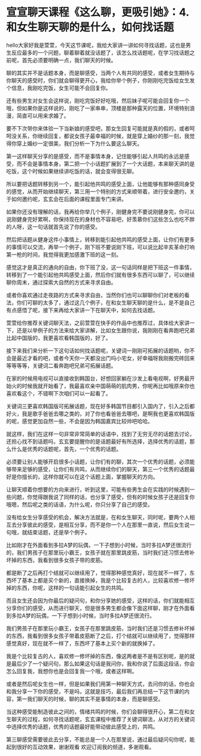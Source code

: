 # 宣宣聊天课程《这么聊，更吸引她》：4.和女生聊天聊的是什么，如何找话题

hello大家好我是萱萱，今天这节课呢，我给大家讲一讲如何寻找话题，这也是男生反应最多的一个问题，聊着聊着就没话题了，该怎么找话题呢，在学习找话题之前呢，首先必须要明确一点，我们聊天的时候。

聊的其实并不是话题本身，而是聊感受，当两个人有共同的感受，或者女生期待与你聊天的感受时，你们就会聊得更开心，我给你举个例子，你刚刚吃完饭给女生发个信息，我刚吃完饭，女生可能不会回复你。

还有些男生对女生会这样说，刚吃完饭好好吃哦，然后妹子呢可能会回复你一个哦，但如果你是这样说的，刚吃了一家串串，顶楼是那种露天的位置，环境特别浪漫，简直可以用来求婚了。

要不下次带你来体验一下当新娘的感受吧，那女生回复可能就是真的假的，或者呵呵没关系，你继续回复，都说女孩子最幸福的时候，就是穿上婚纱的那一刻，我觉得你穿上婚纱一定很美，我们分析一下为什么要这么聊天。

第一这样聊天分享的是感受，而不是事情本身，记住能够引起人共鸣的永远是感受，而不会是事情本身，第二把一个小话题扩展到了一个大话题，本来聊天讲的是吃饭，这个时候如果继续讲吃饭的话，就会变得很无聊。

所以要把话题转移到另一个，能引起他共鸣的感受上面，让他能够有那种感同身受的感觉，从而开始继续聊天，第三用一个特别的方式来顺带着，进行安全邀约，关于如何邀约呢，玄玄会在后面的课程里面专门来讲。

如果你还没有理解的话，我再给你举几个例子，刚健身完不要说刚健身完，你可以说刚健身完好累啊，你保持现在的身材也不容易吧，好羡慕你们这些怎么也吃不胖的人呀，这一句话就首先说了你的感受。

然后把话题从健身这件小事情上，转移到能引起他共鸣的感受上面，让你们有更多的事情可以交流，再举一个例子，刚下班不要说刚下班，可以说比起辛亥革命打响第一枪的时间，我觉得我更加感激下班的这一刻。

感觉这才是真正的通向的自由，你下班了没，这一句话同样是把下班这一件事情，转移到了一个能引起他共鸣感受上面，然后你们就有很多东西可以聊了，可以继续聊你周末，通过探索大自然的方式来寻求自由。

或者你喜欢通过走夜路的方式来寻求自由，当然你们也可以聊聊你们对老板的看法，你们可聊的太多了，通过这几个例子，在和女生聊天聊的是什么，是不是自己有点感悟了呢，接下来再给大家讲一下在聊天中，如何去找话题。

萱萱给你推荐关键词聊天法，之前萱萱在快手的作品中也推荐过，具体给大家讲一下，还是以举例子的方法来给大家讲解，比如女生跟你说，我刚刚在看奔跑吧兄弟比起中国版的，我更喜欢看韩国版的，好了。

接下来我们来分析一下这句话如何找话题呢，关键词一刚刚可拓展的话题哟，你不会是最近才看的吧，或者今天你一天都没出门吗小宅女，好幸福呀我刚搬完砖回来等等等等，关键词二看奔跑吧兄弟可拓展话题。

在家的时候用电视可以直接收到韩国台，好想回家躺在沙发上看电视啊，好男最开始火的时候我就开始看了，我最喜欢亲中国萌萌的肌肉男，你呢再比如哦原来你也喜欢看这个，不错啊下次咱们可以一起看了。

关键词三更喜欢韩国版可拓展话题，现在好多韩国节目都引入国内了，引入之后都好火，我是歌手爸爸去哪之类的，对了你也看爸爸去哪吧，是啊我也更喜欢韩国版的呢，感觉更加自然一些，不会是因为韩国嘉宾比较帅吧哈哈。

就这样，我们在这样一句非常非常简单的话语中，找到了无穷无尽的话题去讨论，还担心找不到话题吗，玄玄要提醒你的是话题最好有所选择，选择优秀的话题，那么什么是优秀的话题呢，首先，一个优秀的话题。

必须要让别人能够开启很多小话题，让你们有的聊，其次一个优秀的话题，必须能够带来足够的感受，让你们有共鸣，从而继续你们的聊天，第三一个优秀的话题最好是你擅长的，这样你就可以在这个话题上面，掌握聊天的方向。

让聊天顺着你想要的方向来进行，听到这里，可能有些男生会在实践的时候遇到一些问题，你觉得跟我说了同样的话，也分享了感受，但有的时候女孩子还是回复你哦嗯，然后呢之类的话语，为什么呢，你只分享了自己的感受。

没有给女生分享感受的机会，解决方法就是，在和女生聊天，同时呢，要两个人相互去分享彼此的感受，是相互分享，而不是你一个人在那里一直说，然后女生说一句哦，就结束话题，还是举个例子。

比如刚才在外面看到多拉A梦的玩偶，一下子想到小时候，当时多拉A梦还很流行的，我们男孩子在那里玩小霸王，女孩子就在那里跳皮筋，当时我们还习惯去修补坏掉的东西，我看到很多女孩子带的皮筋。

都是断了之后再打个结就可以继续用了，觉得那种感觉真好，现在就不一样了，东西坏了基本上都是买个新的，直接换掉，我是个比较复古的人，比较喜欢修一修坏掉的东西，你呢，这样的一句话能引起女生的共鸣。

而且女生还会因为你最后的疑问句，和你分享她的感受，这样的话，你们就能相互分享你们的感受，从而进行聊天，但是很多男生都会像下面这样聊，刚才在外面看到多拉A梦的玩偶，一下子想到小时候，当时多拉A梦还很流行。

我们男孩子在那里玩小霸王，女孩子在那里跳皮筋，当时我们还是习惯去修补坏掉的东西，我看到很多女孩子带着皮筋断了之后，打个结就可以继续用了，觉得那样感觉真好，现在就不一样了，东西坏了基本上买个新的就换掉了。

我是个比较复古的人，喜欢修一修坏掉的东西，像这两者是不是有区别呢，是的就是最后少了一个疑问句，那么如果这句话是我问你，我和你说了后面这段话，你会怎么回复我，我想你也是会回复我一个哦，或者这样啊。

或者是然后呢女生也一样，但是如果我们用第一种聊天方式，去问你的话，你也会和我分享一下你的感受，不是吗，这就是技巧，最后我们再总结一下这节课的内容，第一我们聊天的时候，聊的其实不是事情的本身，而是聊感受。

当这种感受能制造彼此之间的，情绪共鸣的时候，你们会聊得很开心，第二在和女生聊天的过程，如何寻找话题呢，玄玄课程中推荐了关键词聊法，从对方的关键词中选择优秀的话题，优秀的话题最好能带动彼此感受上的，共鸣。

第三聊感受需要彼此去分享，不能总是一个人在那里说，通过最后疑问句你呢，能起到很好的互动效果，谢谢观看 欢迎订阅我的频道，多谢观看。

